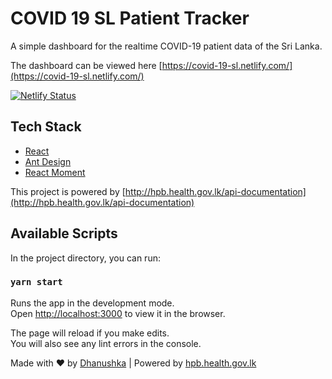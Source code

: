 # COVID 19 SL Patient Tracker

A simple dashboard for the realtime COVID-19 patient data of the Sri Lanka.

The dashboard can be viewed here [https://covid-19-sl.netlify.com/](https://covid-19-sl.netlify.com/)

[![Netlify Status](https://api.netlify.com/api/v1/badges/b3cd73d0-3c97-43d4-a98e-905d1b3f7e10/deploy-status)](https://app.netlify.com/sites/covid-19-sl/deploys)

## Tech Stack

- [React](https://reactjs.org/)
- [Ant Design](https://ant.design/)
- [React Moment](https://www.npmjs.com/package/react-moment)

This project is powered by [http://hpb.health.gov.lk/api-documentation](http://hpb.health.gov.lk/api-documentation)

## Available Scripts

In the project directory, you can run:

### `yarn start`

Runs the app in the development mode.<br />
Open [http://localhost:3000](http://localhost:3000) to view it in the browser.

The page will reload if you make edits.<br />
You will also see any lint errors in the console.

Made with ❤ by [Dhanushka](https://dhanushka.dev/) | Powered by [hpb.health.gov.lk](http://hpb.health.gov.lk/api-documentation)
